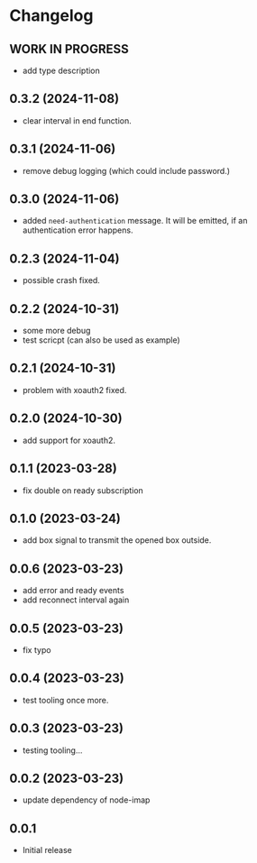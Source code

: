 # Changelog

<!--
  Placeholder for the next version (at the beginning of the line):
  ## **WORK IN PROGRESS**
-->
## **WORK IN PROGRESS**
- add type description

## 0.3.2 (2024-11-08)
- clear interval in end function.

## 0.3.1 (2024-11-06)
- remove debug logging (which could include password.)

## 0.3.0 (2024-11-06)
- added `need-authentication` message. It will be emitted, if an authentication error happens.

## 0.2.3 (2024-11-04)
- possible crash fixed.

## 0.2.2 (2024-10-31)
- some more debug
- test scricpt (can also be used as example)

## 0.2.1 (2024-10-31)
- problem with xoauth2 fixed.

## 0.2.0 (2024-10-30)
- add support for xoauth2.

## 0.1.1 (2023-03-28)
- fix double on ready subscription

## 0.1.0 (2023-03-24)
- add box signal to transmit the opened box outside.

## 0.0.6 (2023-03-23)
- add error and ready events
- add reconnect interval again

## 0.0.5 (2023-03-23)
- fix typo

## 0.0.4 (2023-03-23)
- test tooling once more.

## 0.0.3 (2023-03-23)
- testing tooling...

## 0.0.2 (2023-03-23)
- update dependency of node-imap

## 0.0.1
- Initial release